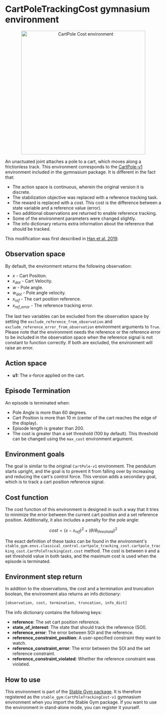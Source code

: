# CartPoleTrackingCost gymnasium environment

<div align="center">
    <img src="https://github.com/rickstaa/stable-gym/assets/17570430/eb3d4f34-1429-4597-a51f-16aea0e7def2" alt="CartPole Cost environment" width="400px">
</div>

<!--alex ignore joint-->

An unactuated joint attaches a pole to a cart, which moves along a frictionless track. This environment corresponds to the [CartPole-v1](https://gymnasium.farama.org/environments/classic_control/cart_pole/) environment included in the gymnasium package. It is different in the fact that:

*   The action space is continuous, wherein the original version it is discrete.
*   The stabilization objective was replaced with a reference tracking task.
*   The reward is replaced with a cost. This cost is the difference between a state variable and a reference value (error).
*   Two additional observations are returned to enable reference tracking.
*   Some of the environment parameters were changed slightly.
*   The info dictionary returns extra information about the reference that should be tracked.

This modification was first described in [Han et al. 2019](https://arxiv.org/abs/2004.14288).

## Observation space

By default, the environment returns the following observation:

*   $x$ - Cart Position.
*   $x_{dot}$ - Cart Velocity.
*   $w$ - Pole angle.
*   $w_{dot}$ - Pole angle velocity.
*   $x_{ref}$ - The cart position reference.
*   $x_{ref\_error}$ - The reference tracking error.

The last two variables can be excluded from the observation space by setting the `exclude_reference_from_observation` and `exclude_reference_error_from_observation` environment arguments to `True`. Please note that the environment needs the reference or the reference error to be included in the observation space when the reference signal is not constant to function correctly. If both are excluded, the environment will raise an error.

## Action space

*   **u1:** The x-force applied on the cart.

## Episode Termination

An episode is terminated when:

*   Pole Angle is more than 60 degrees.
*   Cart Position is more than 10 m (center of the cart reaches the edge of the
    display).
*   Episode length is greater than 200.
*   The cost is greater than a set threshold (100 by default). This threshold can be changed using the `max_cost` environment argument.

## Environment goals

The goal is similar to the original `CartPole-v1` environment. The pendulum starts upright, and the goal is to prevent it from falling over by increasing and reducing the cart's control force. This version adds a secondary goal, which is to track a cart position reference signal.

## Cost function

The cost function of this environment is designed in such a way that it tries to minimize the error between the current cart position and a set reference position. Additionally, it also includes a penalty for the pole angle:

$$
cost = (x - x_{ref})^2 + (\theta / \theta_{threshold})^2
$$

The exact definition of these tasks can be found in the environment's `stable_gym.envs.classical_control.cartpole_tracking_cost.cartpole_tracking_cost.CartPoleTrackingCost.cost` method. The cost is between `0` and a set threshold value in both tasks, and the maximum cost is used when the episode is terminated.

## Environment step return

In addition to the observations, the cost and a termination and truncation boolean, the environment also returns an info dictionary:

```python
[observation, cost, termination, truncation, info_dict]
```

The info dictionary contains the following keys:

*   **reference**: The set cart position reference.
*   **state\_of\_interest**: The state that should track the reference (SOI).
*   **reference\_error**: The error between SOI and the reference.
*   **reference\_constraint\_position**: A user-specified constraint they want to watch.
*   **reference\_constraint\_error**: The error between the SOI and the set reference constraint.
*   **reference\_constraint\_violated**: Whether the reference constraint was violated.

## How to use

This environment is part of the [Stable Gym package](https://github.com/rickstaa/stable-gym). It is therefore registered as the `stable_gym:CartPoleTrackingCost-v1` gymnasium environment when you import the Stable Gym package. If you want to use the environment in stand-alone mode, you can register it yourself.
